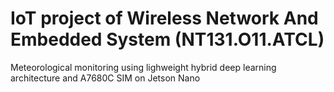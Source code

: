 # IoT project of Wireless Network And Embedded System (NT131.O11.ATCL)
Meteorological monitoring using lighweight hybrid deep learning architecture and A7680C SIM on Jetson Nano
